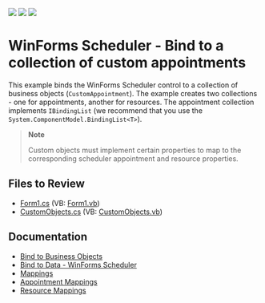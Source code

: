<!-- default badges list -->
![](https://img.shields.io/endpoint?url=https://codecentral.devexpress.com/api/v1/VersionRange/128633828/18.1.3%2B)
[![](https://img.shields.io/badge/Open_in_DevExpress_Support_Center-FF7200?style=flat-square&logo=DevExpress&logoColor=white)](https://supportcenter.devexpress.com/ticket/details/E750)
[![](https://img.shields.io/badge/📖_How_to_use_DevExpress_Examples-e9f6fc?style=flat-square)](https://docs.devexpress.com/GeneralInformation/403183)
<!-- default badges end -->
# WinForms Scheduler - Bind to a collection of custom appointments

This example binds the WinForms Scheduler control to a collection of business objects (`CustomAppointment`). The example creates two collections - one for appointments, another for resources. The appointment collection implements `IBindingList` (we recommend that you use the `System.ComponentModel.BindingList<T>`).

> **Note**
>
> Custom objects must implement certain properties to map to the corresponding scheduler appointment and resource properties.


## Files to Review

* [Form1.cs](./CS/CustomObjectsBinding/Form1.cs) (VB: [Form1.vb](./VB/CustomObjectsBinding/Form1.vb))
* [CustomObjects.cs](./CS/CustomObjectsBinding/CustomObjects.cs) (VB: [CustomObjects.vb](./VB/CustomObjectsBinding/CustomObjects.vb))


## Documentation

* [Bind to Business Objects](https://docs.devexpress.com/WindowsForms/9606/controls-and-libraries/scheduler/data-binding/data-sources/business-objects)
* [Bind to Data - WinForms Scheduler](https://docs.devexpress.com/WindowsForms/8386/controls-and-libraries/scheduler/data-binding)
* [Mappings](https://docs.devexpress.com/WindowsForms/15468/controls-and-libraries/scheduler/data-binding/mappings)
* [Appointment Mappings](https://docs.devexpress.com/WindowsForms/17132/controls-and-libraries/scheduler/data-binding/mappings/appointment-mappings)
* [Resource Mappings](https://docs.devexpress.com/WindowsForms/17133/controls-and-libraries/scheduler/data-binding/mappings/resource-mappings)
